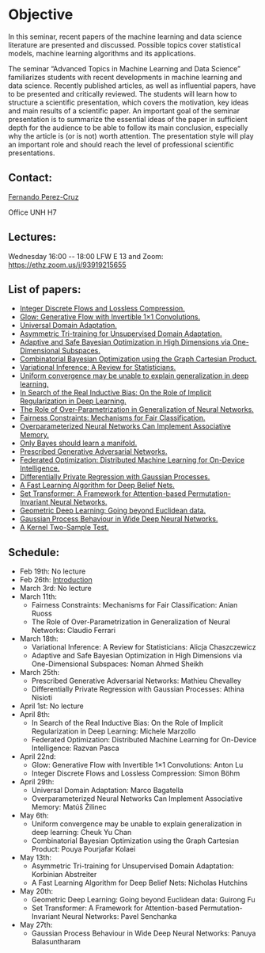 # Objective

In this seminar, recent papers of the machine learning and data science literature are presented and discussed. Possible topics cover statistical models, machine learning algorithms and its applications.

The seminar “Advanced Topics in Machine Learning and Data Science” familiarizes students with recent developments in machine learning and data science. Recently published articles, as well as influential papers, have to be presented and critically reviewed. The students will learn how to structure a scientific presentation, which covers the motivation, key ideas and main results of a scientific paper. An important goal of the seminar presentation is to summarize the essential ideas of the paper in sufficient depth for the audience to be able to follow its main conclusion, especially why the article is (or is not) worth attention. The presentation style will play an important role and should reach the level of professional scientific presentations.

## Contact:

[Fernando Perez-Cruz](mailto:fernando.perezcruz@sdsc.ethz.ch)

Office UNH H7

## Lectures:

Wednesday 16:00 -- 18:00     LFW  E 13 and Zoom: https://ethz.zoom.us/j/93919215655

## List of papers:

*   [Integer Discrete Flows and Lossless Compression.](https://papers.nips.cc/paper/9383-integer-discrete-flows-and-lossless-compression.pdf)
*   [Glow: Generative Flow with Invertible 1×1 Convolutions.](https://arxiv.org/pdf/1807.03039.pdf)
*   [Universal Domain Adaptation.](http://openaccess.thecvf.com/content_CVPR_2019/papers/You_Universal_Domain_Adaptation_CVPR_2019_paper.pdf)
*   [Asymmetric Tri-training for Unsupervised Domain Adaptation.](https://arxiv.org/pdf/1702.08400.pdf)
*   [Adaptive and Safe Bayesian Optimization in High Dimensions via One-Dimensional Subspaces.](https://arxiv.org/pdf/1902.03229.pdf)
*   [Combinatorial Bayesian Optimization using the Graph Cartesian Product.](http://papers.nips.cc/paper/8557-combinatorial-bayesian-optimization-using-the-graph-cartesian-product.pdf)
*   [Variational Inference: A Review for Statisticians.](https://amstat.tandfonline.com/doi/full/10.1080/01621459.2017.1285773#.XiGPCjMo_ds)
*   [Uniform convergence may be unable to explain generalization in deep learning.](http://papers.nips.cc/paper/9336-uniform-convergence-may-be-unable-to-explain-generalization-in-deep-learning.pdf)
*   [In Search of the Real Inductive Bias: On the Role of Implicit Regularization in Deep Learning.](https://arxiv.org/pdf/1412.6614.pdf)
*   [The Role of Over-Parametrization in Generalization of Neural Networks.](https://openreview.net/pdf?id=BygfghAcYX)
*   [Fairness Constraints: Mechanisms for Fair Classification.](https://arxiv.org/pdf/1507.05259.pdf)
*   [Overparameterized Neural Networks Can Implement Associative Memory.](https://arxiv.org/pdf/1909.12362.pdf)
*   [Only Bayes should learn  a manifold.](http://www2.compute.dtu.dk/~sohau/papers/onlybayes2018/paper.pdf)
*   [Prescribed Generative Adversarial Networks.](https://arxiv.org/pdf/1910.04302.pdf)
*   [Federated Optimization: Distributed Machine Learning for On-Device Intelligence.](https://arxiv.org/pdf/1610.02527.pdf)
*   [Differentially Private Regression with Gaussian Processes.](http://proceedings.mlr.press/v84/smith18a/smith18a.pdf)
*   [A Fast Learning Algorithm for Deep Belief Nets.](https://www.mitpressjournals.org/doi/pdfplus/10.1162/neco.2006.18.7.1527)
*   [Set Transformer: A Framework for Attention-based Permutation-Invariant Neural Networks.](https://arxiv.org/pdf/1810.00825.pdf)
*   [Geometric Deep Learning: Going beyond Euclidean data.](https://ieeexplore.ieee.org/stamp/stamp.jsp?arnumber=7974879)
*   [Gaussian Process Behaviour in Wide Deep Neural Networks.](https://arxiv.org/pdf/1804.11271.pdf)
*   [A Kernel Two-Sample Test.](http://www.jmlr.org/papers/volume13/gretton12a/gretton12a.pdf)

## Schedule:

- Feb 19th: No lecture
- Feb 26th: [Introduction](ATMLDS.pdf)
- March 3rd: No lecture
- March 11th:
  - Fairness Constraints: Mechanisms for Fair Classification: Anian Ruoss
  - The Role of Over-Parametrization in Generalization of Neural Networks: Claudio Ferrari
- March 18th:
  - Variational Inference: A Review for Statisticians: Alicja Chaszczewicz
  - Adaptive and Safe Bayesian Optimization in High Dimensions via One-Dimensional Subspaces: Noman Ahmed Sheikh
- March 25th:
  - Prescribed Generative Adversarial Networks: Mathieu Chevalley
  - Differentially Private Regression with Gaussian Processes: Athina Nisioti
- April 1st: No lecture
- April 8th:
  - In Search of the Real Inductive Bias: On the Role of Implicit Regularization in Deep Learning: Michele Marzollo
  - Federated Optimization: Distributed Machine Learning for On-Device Intelligence: Razvan Pasca
- April 22nd:
  - Glow: Generative Flow with Invertible 1×1 Convolutions: Anton Lu
  - Integer Discrete Flows and Lossless Compression: Simon Böhm
- April 29th:
  - Universal Domain Adaptation: Marco Bagatella
  - Overparameterized Neural Networks Can Implement Associative Memory: Matúš Žilinec
- May 6th:
  - Uniform convergence may be unable to explain generalization in deep learning: Cheuk Yu Chan
  - Combinatorial Bayesian Optimization using the Graph Cartesian Product: Pouya Pourjafar Kolaei
- May 13th:
  - Asymmetric Tri-training for Unsupervised Domain Adaptation: Korbinian Abstreiter
  - A Fast Learning Algorithm for Deep Belief Nets: Nicholas Hutchins
- May 20th:
  - Geometric Deep Learning: Going beyond Euclidean data: Guirong Fu
  - Set Transformer: A Framework for Attention-based Permutation-Invariant Neural Networks: Pavel Senchanka
- May 27th:
  - Gaussian Process Behaviour in Wide Deep Neural Networks: Panuya Balasuntharam

